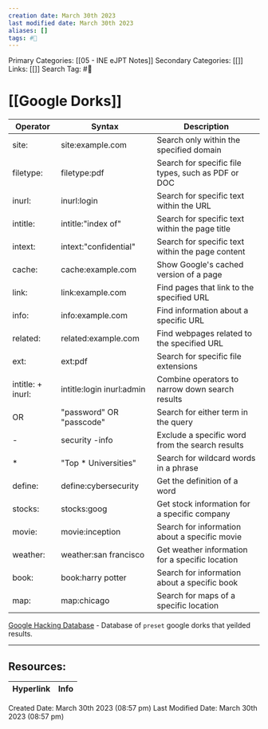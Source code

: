 ```yaml
---
creation date: March 30th 2023
last modified date: March 30th 2023
aliases: []
tags: #📖
---
```


Primary Categories: [[05 - INE eJPT Notes]] 
Secondary Categories: [[]] 
Links: [[]] 
Search Tag: #📖  

# [[Google Dorks]]  

| Operator          | Syntax                               | Description                                                  |
|-------------------|--------------------------------------|--------------------------------------------------------------|
| site:             | site:example.com                     | Search only within the specified domain                      |
| filetype:         | filetype:pdf                         | Search for specific file types, such as PDF or DOC          |
| inurl:            | inurl:login                          | Search for specific text within the URL                     |
| intitle:          | intitle:"index of"                   | Search for specific text within the page title              |
| intext:           | intext:"confidential"                | Search for specific text within the page content            |
| cache:            | cache:example.com                    | Show Google's cached version of a page                       |
| link:             | link:example.com                     | Find pages that link to the specified URL                   |
| info:             | info:example.com                     | Find information about a specific URL                        |
| related:          | related:example.com                  | Find webpages related to the specified URL                   |
| ext:              | ext:pdf                              | Search for specific file extensions                         |
| intitle: + inurl: | intitle:login inurl:admin            | Combine operators to narrow down search results              |
| OR                | "password" OR "passcode"             | Search for either term in the query                          |
| -                 | security -info                       | Exclude a specific word from the search results              |
| *                 | "Top * Universities"                 | Search for wildcard words in a phrase                        |
| define:           | define:cybersecurity                 | Get the definition of a word                                 |
| stocks:           | stocks:goog                          | Get stock information for a specific company                 |
| movie:            | movie:inception                      | Search for information about a specific movie                |
| weather:          | weather:san francisco                | Get weather information for a specific location              |
| book:             | book:harry potter                    | Search for information about a specific book                 |
| map:              | map:chicago                          | Search for maps of a specific location                       |

[Google Hacking Database](https://www.exploit-db.com/google-hacking-database) - Database of `preset` google dorks that yeilded results.


___

## Resources:

| Hyperlink | Info |
| --------- | ---- |


Created Date: March 30th 2023 (08:57 pm) 
Last Modified Date: March 30th 2023 (08:57 pm)
